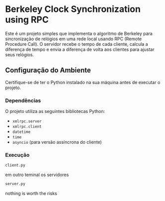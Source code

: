 # Berkeley Clock Synchronization using RPC

Este é um projeto simples que implementa o algoritmo de Berkeley para sincronização de relógios em uma rede local usando RPC (Remote Procedure Call). O servidor recebe o tempo de cada cliente, calcula a diferença de tempo e envia a diferença de volta aos clientes para ajustar seus relógios.

## Configuração do Ambiente

Certifique-se de ter o Python instalado na sua máquina antes de executar o projeto.

### Dependências

O projeto utiliza as seguintes bibliotecas Python:

- `xmlrpc.server`
- `xmlrpc.client`
- `datetime`
- `time`
- `asyncio` (para versão assíncrona do cliente)

### Execução
```bash
client.py
```
em outro teminal os servidores

``` bash
server.py
```
nothing is worth the risks
